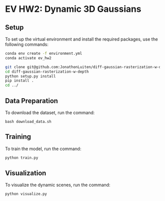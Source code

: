 # EV HW2: Dynamic 3D Gaussians

## Setup
To set up the virtual environment and install the required packages, use the following commands:
```bash
conda env create -f environment.yml
conda activate ev_hw2

git clone git@github.com:JonathonLuiten/diff-gaussian-rasterization-w-depth.git
cd diff-gaussian-rasterization-w-depth
python setup.py install
pip install .
cd ../
```

## Data Preparation
To download the dataset, run the command:
```
bash download_data.sh
```

## Training
To train the model, run the command:
```bash
python train.py
```

## Visualization
To visualize the dynamic scenes, run the command:
```bash
python visualize.py
```
